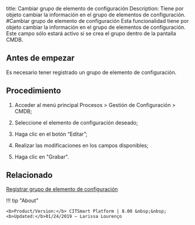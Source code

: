 title:  Cambiar grupo de elemento de configuración
Description: Tiene por objeto cambiar la información en el grupo de elementos de configuración.
#Cambiar grupo de elemento de configuración
Esta funcionalidad tiene por objeto cambiar la información en el grupo de elementos de configuración. Este campo sólo estará activo si se crea el grupo dentro de la pantalla CMDB.

Antes de empezar
----------------

Es necesario tener registrado un grupo de elemento de configuración.

Procedimiento
-------------

1.  Acceder al menú principal Procesos \> Gestión de Configuración \> CMDB;

2.  Seleccione el elemento de configuración deseado;

3.  Haga clic en el botón “Editar”;

4.  Realizar las modificaciones en los campos disponibles;

5.  Haga clic en "Grabar".

Relacionado
----------------

[Registrar grupo de elemento de configuración](/es-es/citsmart-esp-8/processes/configuration/configuration/register-configuration-item-group.html)

!!! tip "About"

    <b>Product/Version:</b> CITSmart Platform | 8.00 &nbsp;&nbsp;
    <b>Updated:</b>01/24/2019 – Larissa Lourenço
